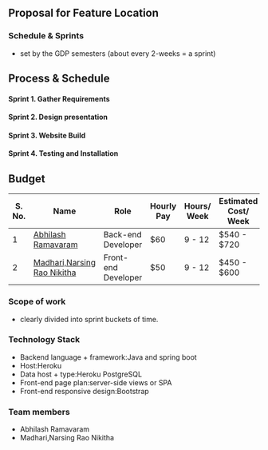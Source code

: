 
## Proposal for Feature Location

### Schedule & Sprints
- set by the GDP semesters (about every 2-weeks = a sprint)
## Process & Schedule

#### Sprint 1. Gather Requirements

#### Sprint 2. Design presentation

#### Sprint 3. Website Build

#### Sprint 4. Testing and Installation

## Budget

| S. No. | Name                                                            | Role              | Hourly Pay                | Hours/ Week | Estimated Cost/ Week |
|------|--------------------------------------------------------------------|--------------------|------------------------| ------------- | ---------- |
| 1    | [Abhilash Ramavaram](https://github.com/AbhiRam0099)           | Back-end Developer  | $60 |   9 - 12 |  $540 - $720 |
| 2    | [Madhari,Narsing Rao Nikitha](https://github.com/NikithaMN-05)                   | Front-end Developer | $50 | 9 - 12 | $450 - $600 |

### Scope of work
- clearly divided into sprint buckets of time.

### Technology Stack
- Backend language + framework:Java and spring boot 
- Host:Heroku
- Data host + type:Heroku PostgreSQL
- Front-end page plan:server-side views or SPA
- Front-end responsive design:Bootstrap 

### Team members
- Abhilash Ramavaram
- Madhari,Narsing Rao Nikitha
